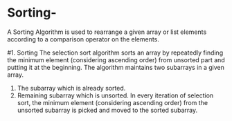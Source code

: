 # Sorting-
A Sorting Algorithm is used to rearrange a given array or list elements according to a comparison operator on the elements.

#1. Sorting 
  The selection sort algorithm sorts an array by repeatedly finding the minimum element (considering ascending order) from unsorted part and putting it at the beginning. The         algorithm maintains two subarrays in a given array.
  1) The subarray which is already sorted. 
  2) Remaining subarray which is unsorted.
  In every iteration of selection sort, the minimum element (considering ascending order) from the unsorted subarray is picked and moved to the sorted subarray. 

